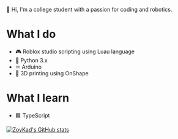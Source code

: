 👋 Hi, I'm a college student with a passion for coding and robotics.
# What I do
- 🎮 Roblox studio scripting using Luau language
- 🐍 Python 3.x
- ♾️ Arduino
- 👾 3D printing using OnShape
# What I learn
- 🟦 TypeScript


[![ZoyKad's GitHub stats](https://github-readme-stats.vercel.app/api?username=zoykad&theme=tokyonight&show_icons=true)](https://github.com/anuraghazra/github-readme-stats)
